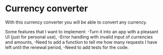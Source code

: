 Currency converter
==================
With this currency converter you will be able to convert any currency.

Some features that I want to implement:
-Turn it into an app with a pleasant UI (just for personal use),
-Error handling with invalid input of currencies and amounts,
-Need to add a function to tell me how many requests I have left until the renewal period,
-Need to add tests for the code.


